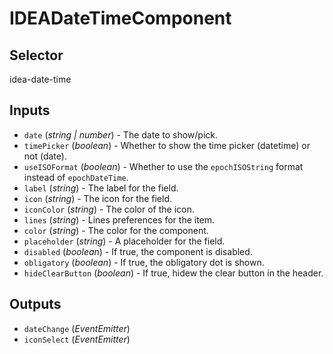 # IDEADateTimeComponent

## Selector

idea-date-time

## Inputs

- `date` (*string | number*) - The date to show/pick.
- `timePicker` (*boolean*) - Whether to show the time picker (datetime) or not (date).
- `useISOFormat` (*boolean*) - Whether to use the `epochISOString` format instead of `epochDateTime`.
- `label` (*string*) - The label for the field.
- `icon` (*string*) - The icon for the field.
- `iconColor` (*string*) - The color of the icon.
- `lines` (*string*) - Lines preferences for the item.
- `color` (*string*) - The color for the component.
- `placeholder` (*string*) - A placeholder for the field.
- `disabled` (*boolean*) - If true, the component is disabled.
- `obligatory` (*boolean*) - If true, the obligatory dot is shown.
- `hideClearButton` (*boolean*) - If true, hidew the clear button in the header.

## Outputs

- `dateChange` (*EventEmitter<any>*) 
- `iconSelect` (*EventEmitter<void>*) 
